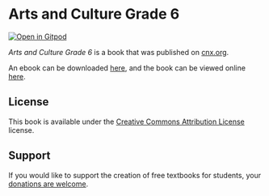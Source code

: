 # Arts and Culture Grade 6

[![Open in Gitpod](https://gitpod.io/button/open-in-gitpod.svg)](https://gitpod.io/from-referrer/)

_Arts and Culture Grade 6_ is a book that was published on [cnx.org](https://cnx.org/).

An ebook can be downloaded [here](https://github.com/cnx-user-books/cnxbook-arts-and-culture-grade-6/releases/latest), and the book can be viewed online [here](https://github.com/cnx-user-books/cnxbook-arts-and-culture-grade-6/releases/latest).

## License
This book is available under the [Creative Commons Attribution License](./LICENSE) license.

## Support
If you would like to support the creation of free textbooks for students, your [donations are welcome](https://riceconnect.rice.edu/donation/support-openstax-banner).
